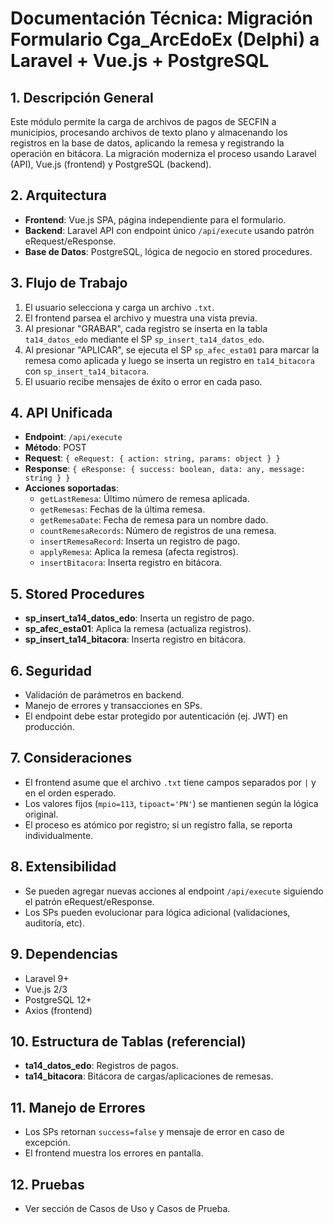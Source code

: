 # Documentación Técnica: Migración Formulario Cga_ArcEdoEx (Delphi) a Laravel + Vue.js + PostgreSQL

## 1. Descripción General
Este módulo permite la carga de archivos de pagos de SECFIN a municipios, procesando archivos de texto plano y almacenando los registros en la base de datos, aplicando la remesa y registrando la operación en bitácora. La migración moderniza el proceso usando Laravel (API), Vue.js (frontend) y PostgreSQL (backend).

## 2. Arquitectura
- **Frontend**: Vue.js SPA, página independiente para el formulario.
- **Backend**: Laravel API con endpoint único `/api/execute` usando patrón eRequest/eResponse.
- **Base de Datos**: PostgreSQL, lógica de negocio en stored procedures.

## 3. Flujo de Trabajo
1. El usuario selecciona y carga un archivo `.txt`.
2. El frontend parsea el archivo y muestra una vista previa.
3. Al presionar "GRABAR", cada registro se inserta en la tabla `ta14_datos_edo` mediante el SP `sp_insert_ta14_datos_edo`.
4. Al presionar "APLICAR", se ejecuta el SP `sp_afec_esta01` para marcar la remesa como aplicada y luego se inserta un registro en `ta14_bitacora` con `sp_insert_ta14_bitacora`.
5. El usuario recibe mensajes de éxito o error en cada paso.

## 4. API Unificada
- **Endpoint**: `/api/execute`
- **Método**: POST
- **Request**: `{ eRequest: { action: string, params: object } }`
- **Response**: `{ eResponse: { success: boolean, data: any, message: string } }`
- **Acciones soportadas**:
  - `getLastRemesa`: Último número de remesa aplicada.
  - `getRemesas`: Fechas de la última remesa.
  - `getRemesaDate`: Fecha de remesa para un nombre dado.
  - `countRemesaRecords`: Número de registros de una remesa.
  - `insertRemesaRecord`: Inserta un registro de pago.
  - `applyRemesa`: Aplica la remesa (afecta registros).
  - `insertBitacora`: Inserta registro en bitácora.

## 5. Stored Procedures
- **sp_insert_ta14_datos_edo**: Inserta un registro de pago.
- **sp_afec_esta01**: Aplica la remesa (actualiza registros).
- **sp_insert_ta14_bitacora**: Inserta registro en bitácora.

## 6. Seguridad
- Validación de parámetros en backend.
- Manejo de errores y transacciones en SPs.
- El endpoint debe estar protegido por autenticación (ej. JWT) en producción.

## 7. Consideraciones
- El frontend asume que el archivo `.txt` tiene campos separados por `|` y en el orden esperado.
- Los valores fijos (`mpio=113`, `tipoact='PN'`) se mantienen según la lógica original.
- El proceso es atómico por registro; si un registro falla, se reporta individualmente.

## 8. Extensibilidad
- Se pueden agregar nuevas acciones al endpoint `/api/execute` siguiendo el patrón eRequest/eResponse.
- Los SPs pueden evolucionar para lógica adicional (validaciones, auditoría, etc).

## 9. Dependencias
- Laravel 9+
- Vue.js 2/3
- PostgreSQL 12+
- Axios (frontend)

## 10. Estructura de Tablas (referencial)
- **ta14_datos_edo**: Registros de pagos.
- **ta14_bitacora**: Bitácora de cargas/aplicaciones de remesas.

## 11. Manejo de Errores
- Los SPs retornan `success=false` y mensaje de error en caso de excepción.
- El frontend muestra los errores en pantalla.

## 12. Pruebas
- Ver sección de Casos de Uso y Casos de Prueba.
